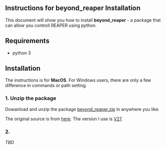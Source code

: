 Instructions for beyond_reaper Installation
---

This document will show you how to install **beyond_reaper** - a package that can allow you controll REAPER using python.

## Requirements
* python 3

## Installation
The instructions is for **MacOS**. For Windows users, there are only a few difference in commands or path setting.


### 1. Unzip the package
Dowanload and unzip the package [beyond_reaper.zip](beyond_reaper.zip) in anywhere you like.

The original source is from [here](https://forum.cockos.com/showthread.php?t=129696). The version I use is [V27](https://forum.cockos.com/attachment.php?attachmentid=27176&d=1456526708).

### 2. 
*TBD*




